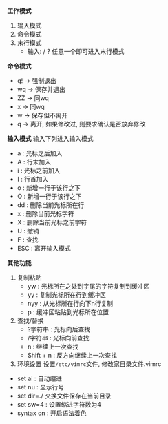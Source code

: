 
**工作模式**
1. 输入模式
2. 命令模式
3. 末行模式
	- 输入: / ? 任意一个即可进入末行模式

**命令模式**
- q! -> 强制退出
- wq -> 保存并退出
- ZZ -> 同wq
- x -> 同wq
- w -> 保存但不离开
- q -> 离开, 如果修改过, 则要求确认是否放弃修改

**输入模式**
输入下列进入输入模式
- a : 光标之后加入
- A : 行末加入
- i : 光标之前加入
- I : 行首加入
- o : 新增一行于该行之下
- O : 新增一行于该行之下
- dd : 删除当前光标所在行
- x : 删除当前光标字符
- X : 删除当前光标之前字符
- U : 撤销
- F : 查找
- ESC : 离开输入模式

**其他功能**
1. 复制粘贴
	- yw : 光标所在之处到字尾的字符复制到缓冲区
	- yy : 复制光标所在行到缓冲区
	- nyy : 从光标所在行向下n行复制
	- p : 缓冲区粘贴到光标所在位置
2. 查找/替换
	- ?字符串 : 光标向后查找
	- /字符串 : 光标向前查找
	- n : 继续上一次查找
	- Shift + n : 反方向继续上一次查找
3. 环境设置
设置`/etc/vimrc`文件, 修改家目录文件.vimrc
- set ai : 自动缩进
- set nu : 显示行号
- set dir=./ 交换文件保存在当前目录
- set sw=4 : 设置缩进字符数为4
- syntax on : 开启语法着色








